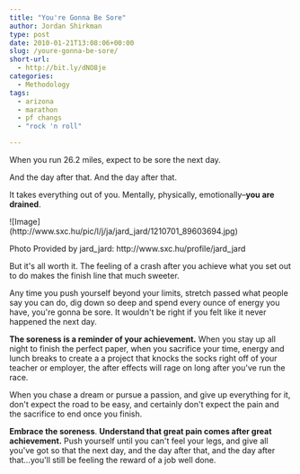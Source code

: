 ```yaml
---
title: "You're Gonna Be Sore"
author: Jordan Shirkman
type: post
date: 2010-01-21T13:08:06+00:00
slug: /youre-gonna-be-sore/
short-url:
  - http://bit.ly/dNO8je
categories:
  - Methodology
tags:
  - arizona
  - marathon
  - pf changs
  - "rock 'n roll"

---
```

When you run 26.2 miles, expect to be sore the next day.

And the day after that. And the day after that.

It takes everything out of you. Mentally, physically, emotionally&#8211;**you are drained**.

<div style="width: 424px" class="wp-caption aligncenter">
  ![Image](http://www.sxc.hu/pic/l/j/ja/jard_jard/1210701_89603694.jpg)
  
  <p class="wp-caption-text">
    Photo Provided by jard_jard: http://www.sxc.hu/profile/jard_jard
  </p>
</div>

But it's all worth it. The feeling of a crash after you achieve what you set out to do makes the finish line that much sweeter.

Any time you push yourself beyond your limits, stretch passed what people say you can do, dig down so deep and spend every ounce of energy you have, you're gonna be sore. It wouldn't be right if you felt like it never happened the next day.

**The soreness is a reminder of your achievement.** When you stay up all night to finish the perfect paper, when you sacrifice your time, energy and lunch breaks to create a a project that knocks the socks right off of your teacher or employer, the after effects will rage on long after you've run the race.

When you chase a dream or pursue a passion, and give up everything for it, don't expect the road to be easy, and certainly don't expect the pain and the sacrifice to end once you finish.

**Embrace the soreness**. **Understand that great pain comes after great achievement.** Push yourself until you can't feel your legs, and give all you've got so that the next day, and the day after that, and the day after that&#8230;you'll still be feeling the reward of a job well done.